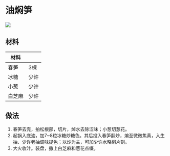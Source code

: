 # 油焖笋

![](../Images/油焖笋.jpg)

## 材料

| 材料 |   |
| --- | --- |
| 春笋 | 3棵 |
| 冰糖 | 少许 |
| 小葱 | 少许 |
| 白芝麻 | 少许 |

## 做法

1. 春笋去壳，拍松根部，切片，焯水去除涩味；小葱切葱花。
2. 起锅入底油，加7~8粒冰糖炒糖色。其后投入春笋翻炒，煸至微微焦黄，入生抽、少许老抽调味提色；以炒为主，可加少许水略焖片刻。
3. 大火收汁。装盘，撒上白芝麻和葱花点缀。
